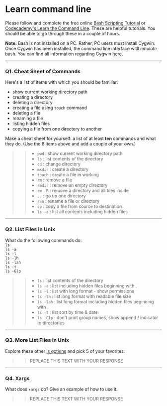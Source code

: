 # Learn command line

Please follow and complete the free online [Bash Scripting Tutorial](https://ryanstutorials.net/bash-scripting-tutorial/) or [Codecademy's Learn the Command Line](https://www.codecademy.com/learn/learn-the-command-line). These are helpful tutorials. You should be able to go through these in a couple of hours.

**Note:** Bash is not installed on a PC. Rather, PC users must install Cygwin. Once Cygwin has been installed, the command line interface witll _emulate_ bash. You can find all information regarding Cygwin [here](https://www.cygwin.com/).

---

### Q1.  Cheat Sheet of Commands  

Here's a list of items with which you should be familiar:  
* show current working directory path
* creating a directory
* deleting a directory
* creating a file using `touch` command
* deleting a file
* renaming a file
* listing hidden files
* copying a file from one directory to another

Make a cheat sheet for yourself: a list of at least **ten** commands and what they do.  (Use the 8 items above and add a couple of your own.)  

> > * `pwd` : show current working directory path
> > * `ls` : list contents of the directory
> > * `cd` : change directory
> > * `mkdir` : create a directory
> > * `touch` : create a file in working
> > * `rm` : remove a file
> > * `rmdir` : remove an empty directory
> > * `rm -R` : remove a directory and all files inside
> > * `..` : go up one directory
> > * `ren` : rename a file or directory
> > * `cp` : copy a file from source to destination
> > * `ls -a` : list all contents including hidden files

---

### Q2.  List Files in Unix   

What do the following commands do:  
`ls`  
`ls -a`  
`ls -l`  
`ls -lh`  
`ls -lah`  
`ls -t`  
`ls -Glp`  

> > * `ls` : list contents of the directory
> > * `ls -a` : list including hidden files beginning with .
> > * `ls -l` : 	list with long format - show permissions
> > * `ls -lh` : list long format with readable file size 
> > * `ls -lah` : list long format including hidden files beginning with .
> > * `ls -t` : list sort by time & date
> > * `ls -Glp` : don't print group names, show append / indicator to directories

---

### Q3.  More List Files in Unix  

Explore these other [ls options](http://www.techonthenet.com/unix/basic/ls.php) and pick 5 of your favorites:

> > REPLACE THIS TEXT WITH YOUR RESPONSE

---

### Q4.  Xargs   

What does `xargs` do? Give an example of how to use it.

> > REPLACE THIS TEXT WITH YOUR RESPONSE

 

